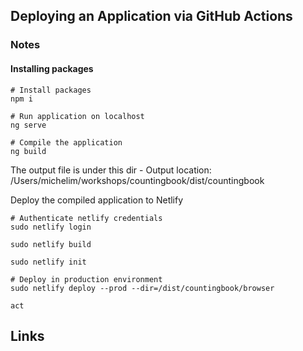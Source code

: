 ## Deploying an Application via GitHub Actions

### Notes

#### Installing packages

```shell
# Install packages
npm i
```

```shell
# Run application on localhost
ng serve
```

```shell
# Compile the application
ng build
```

The output file is under this dir - Output location: /Users/michelim/workshops/countingbook/dist/countingbook

Deploy the compiled application to Netlify
```shell
# Authenticate netlify credentials
sudo netlify login
```

```shell
sudo netlify build
```

```shell
sudo netlify init
```

```shell
# Deploy in production environment
sudo netlify deploy --prod --dir=/dist/countingbook/browser
```

```shell
act
```

## Links
